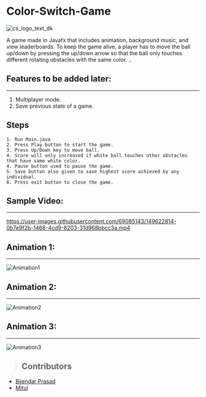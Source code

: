 # Color-Switch-Game
![cs_logo_text_dk](https://user-images.githubusercontent.com/69085143/149621883-662b6f78-4e15-49e4-9d70-74858466b7b0.png)


A game made in Javafx that includes animation, background music, and view leaderboards. To keep the game alive, a player has to move the ball up/down by pressing the up/down arrow so that the ball only touches different rotating obstacles with the same color. ..

## Features to be added later:
---
1. Multiplayer mode.
2. Save previous state of a game.


## Steps
```
1. Run Main.java
2. Press Play button to start the game.
3. Press Up/Down key to move ball.
4. Score will only increased if white ball touches other obstacles that have same white color.
4. Pause button used to pause the game.
5. Save button also given to save highest score achieved by any individual.
6. Press exit button to close the game.
```


## Sample Video:
---

https://user-images.githubusercontent.com/69085143/149622814-0b7e9f2b-1468-4cd9-8203-31d968bbcc3a.mp4



## Animation 1:
---

![Animation1](https://user-images.githubusercontent.com/69085143/149621738-e1597e14-60e5-49a1-9bb4-dd0ac64440e8.gif)


## Animation 2:
---

![Animation2](https://user-images.githubusercontent.com/69085143/149621744-b48c265a-261d-4ba2-8b8e-fe211f9f15d9.gif)

## Animation 3:
---

![Animation3](https://user-images.githubusercontent.com/69085143/149621750-9ba3d92d-8a1d-47bf-b0e0-a30a93bc2f28.gif)


> ## Contributors
- [Bijendar Prasad](https://github.com/Findcoding "GitHub Profile")
- [Mitul](https://github.com/mitul19254 "GitHub Profile")

